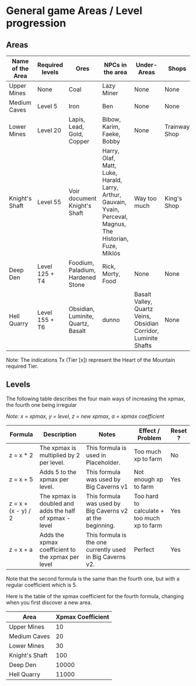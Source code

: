 # General game Areas / Level progression 

## Areas

| Name of the Area | Required levels | Ores                  | NPCs in the area     | Under-Areas | Shops | Abbreviation  |
|----------------|----------------|------------------------------------|---------------------|-|-|-|
| Upper Mines    | None          | Coal                               | Lazy Miner          | None | None | UM |
| Medium Caves   | Level 5        | Iron                               | Ben                 | None | None | MC |
| Lower Mines    | Level 20       | Lapis, Lead, Gold, Copper          | Bibow, Karim, Faeke, Bobby | None | Trainway Shop | LM |
| Knight's Shaft | Level 55       | Voir document Knight's Shaft       | Harry, Olaf, Matt, Luke, Harald, Larry, Arthur, Gauvain, Yvain, Perceval, Magnus, The Historian, Fuze, Miklós | Way too much | King's Shop | KS |
| Deep Den       | Level 125 + T4 | Foodium, Paladium, Hardened Stone  | Rick, Morty, Food         | None | None | DD |
| Hell Quarry    | Level 155 + T6 | Obsidian, Luminite, Quartz, Basalt | dunno              | Basalt Valley, Quartz Veins, Obsidian Corridor, Luminite Shafts | None | HQ |

Note: The indications Tx (Tier [x]) represent the Heart of the Mountain required Tier.

## Levels

  The following table describes the four main ways of increasing the xpmax, the fourth one being irregular
  
*Note: x = xpmax, y = level, z = new xpmax, a = xpmax coefficient*

| Formula | Description | Notes | Effect / Problem | Reset ? |
|-|-|-|-|-|
| z = x * 2 | The xpmax is multiplied by 2 per level. | This formula is used in Placeholder. | Too much xp to farm | No |
| z = x + 5 | Adds 5 to the xpmax per level. | This formula was used by Big Caverns v1 | Not enough xp to farm | Yes |
| z = x + (x - y) / 2 | The xpmax is doubled and adds the half of xpmax - level | This formula was used by Big Caverns v2 at the beginning. | Too hard to calculate + too much xp to farm | Yes |
| z = x + a | Adds the xpmax coefficient to the xpmax per level | This formula is the one currently used in Big Caverns v2. | Perfect | Yes |

Note that the second formula is the same than the fourth one, but with a regular coefficient which is 5.

Here is the table of the xpmax coefficient for the fourth formula, changing when you first discover a new area.

| Area | Xpmax Coefficient |
|-|-|
| Upper Mines | 10 |
| Medium Caves | 20 |
| Lower Mines | 30 |
| Knight's Shaft | 100 |
| Deep Den | 10000 |
| Hell Quarry | 11000 |
